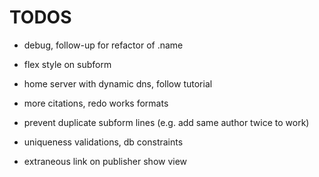 # TODOS

- debug, follow-up for refactor of .name

- flex style on subform

- home server with dynamic dns, follow tutorial

- more citations, redo works formats

- prevent duplicate subform lines (e.g. add same author twice to work)

- uniqueness validations, db constraints

- extraneous link on publisher show view
